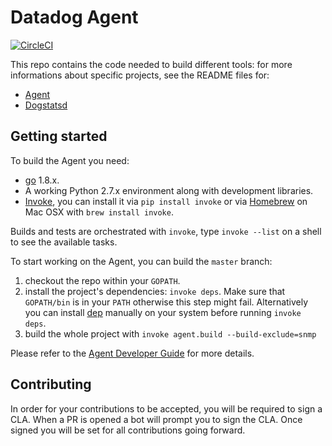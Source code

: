 # Datadog Agent

[![CircleCI](https://circleci.com/gh/DataDog/datadog-agent/tree/master.svg?style=svg&circle-token=dbcee3f02b9c3fe5f142bfc5ecb735fdec34b643)](https://circleci.com/gh/DataDog/datadog-agent/tree/master)

This repo contains the code needed to build different tools: for more informations
about specific projects, see the README files for:
 * [Agent](cmd/agent/README.md)
 * [Dogstatsd](cmd/dogstatsd/README.md)

## Getting started

To build the Agent you need:
 * [go](https://golang.org/doc/install) 1.8.x.
 * A working Python 2.7.x environment along with development libraries.
 * [Invoke](http://www.pyinvoke.org/installing.html), you can install it via
   `pip install invoke` or via [Homebrew](https://brew.sh) on Mac OSX with
   `brew install invoke`.

Builds and tests are orchestrated with `invoke`, type `invoke --list` on a shell
to see the available tasks.

To start working on the Agent, you can build the `master` branch:

1. checkout the repo within your `GOPATH`.
2. install the project's dependencies: `invoke deps`.
   Make sure that `GOPATH/bin` is in your `PATH` otherwise this step might fail.
   Alternatively  you can install [dep](https://github.com/golang/dep) manually
   on your system before running `invoke deps`.
3. build the whole project with `invoke agent.build --build-exclude=snmp`

Please refer to the [Agent Developer Guide](docs/dev/README.md) for more details.

## Contributing

In order for your contributions to be accepted, you will be required to sign a CLA.
When a PR is opened a bot will prompt you to sign the CLA. Once signed you will
be set for all contributions going forward.

